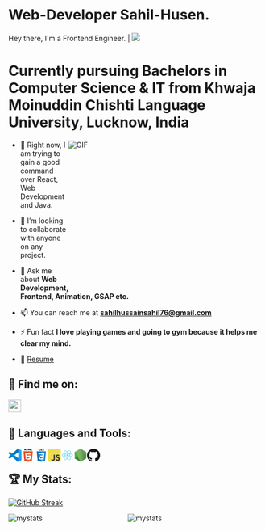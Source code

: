  
# Web-Developer Sahil-Husen.

 Hey there, I'm a Frontend Engineer. | ![](https://komarev.com/ghpvc/?username=RazaALi0786&label=Profile%20views&color=0e75b6&style=flat) 

# Currently pursuing Bachelors in Computer Science & IT from Khwaja Moinuddin Chishti Language University, Lucknow, India

<img align="right" alt="GIF" src="https://c.tenor.com/2uyENRmiUt0AAAAC/coding.gif" width="385" height="290" />

- 🚀 Right now, I am trying to gain a good command over React, Web Development and Java.

- 👯 I’m looking to collaborate with anyone on any project.

- 💬 Ask me about **Web Development, Frontend, Animation, GSAP etc.**

- 📫 You can reach me at **sahilhussainsahil76@gmail.com**

- ⚡ Fun fact **I love playing games and going to gym because it helps me clear my mind.**

- 📝 [Resume](https://drive.google.com/file/d/1lq870NVzgH1MWKau_S9cG-xs3pzInzXO/view?usp=drive_link)

## :email: Find me on:

<p align="left">
<a href="(https://www.linkedin.com/in/sahil-hussain-5a5488254/)" target="_blank"> <img align="center" src="https://raw.githubusercontent.com/rahuldkjain/github-profile-readme-generator/master/src/images/icons/Social/linked-in-alt.svg" alt"sahilhussain" height="25" width="25" /></a>
<p align="left">
<!-- <a href="https://twitter.com/Raza_a_lee" target="_blank"> <img align="center" src="https://raw.githubusercontent.com/rahuldkjain/github-profile-readme-generator/master/src/images/icons/Social/twitter.svg" alt="RazaALi0786" height="25" width="25" /></a> -->

</p>

## 🧰 Languages and Tools:

<img align="left" alt="Visual Studio Code" width="26px" src="https://raw.githubusercontent.com/github/explore/80688e429a7d4ef2fca1e82350fe8e3517d3494d/topics/visual-studio-code/visual-studio-code.png" />

<img align="left" alt="HTML5" width="26px" src="https://raw.githubusercontent.com/github/explore/80688e429a7d4ef2fca1e82350fe8e3517d3494d/topics/html/html.png" />

<img align="left" alt="CSS3" width="26px" src="https://raw.githubusercontent.com/github/explore/80688e429a7d4ef2fca1e82350fe8e3517d3494d/topics/css/css.png" />

<img align="left" alt="JavaScript" width="26px" src="https://raw.githubusercontent.com/github/explore/80688e429a7d4ef2fca1e82350fe8e3517d3494d/topics/javascript/javascript.png" />

<img align="left" alt="React" width="26px" src="https://raw.githubusercontent.com/github/explore/80688e429a7d4ef2fca1e82350fe8e3517d3494d/topics/react/react.png" />

<img align="left" alt="Node.js" width="26px" src="https://raw.githubusercontent.com/github/explore/80688e429a7d4ef2fca1e82350fe8e3517d3494d/topics/nodejs/nodejs.png" />

<img align="left" alt="GitHub" width="26px" src="https://raw.githubusercontent.com/github/explore/78df643247d429f6cc873026c0622819ad797942/topics/github/github.png" />
<br>

## :trophy: My Stats:

<p align="center">
 
[![GitHub Streak](https://streak-stats.demolab.com/?user=Sahil-Husen)](https://git.io/streak-stats)

<img alt="mystats" align="left" width="47%" src="https://github-readme-stats.vercel.app/api/top-langs/?username=Sahil-Husen&layout=compact"/> 

<img alt="mystats"  align="left" width="47%" src="https://github-readme-stats.vercel.app/api?username=Sahil-Husen"/>

 </p>
 
</div>

<!---
summaiyahaider/summaiyahaider is a ✨ special ✨ repository because its `README.md` (this file) appears on your GitHub profile.
You can click the Preview link to take a look at your changes.
--->
